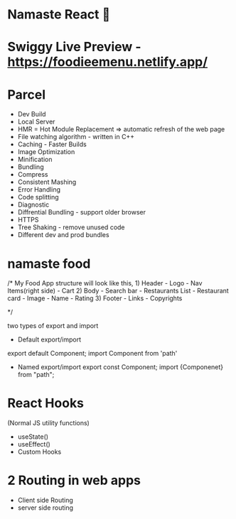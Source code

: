 # Namaste React 🚀

# Swiggy Live Preview - https://foodieemenu.netlify.app/

# Parcel

- Dev Build
- Local Server
- HMR = Hot Module Replacement => automatic refresh of the web page
- File watching algorithm - written in C++
- Caching - Faster Builds
- Image Optimization
- Minification
- Bundling
- Compress
- Consistent Mashing
- Error Handling
- Code splitting
- Diagnostic
- Diffrential Bundling - support older browser
- HTTPS
- Tree Shaking - remove unused code
- Different dev and prod bundles

# namaste food

/\* My Food App structure will look like this, 1) Header - Logo - Nav Items(right side) - Cart 2) Body - Search bar - Restaurants List - Restaurant card - Image - Name - Rating 3) Footer - Links - Copyrights

\*/

two types of export and import

- Default export/import

export default Component;
import Component from 'path'

- Named export/import
  export const Component;
  import {Componenet} from "path";

# React Hooks

(Normal JS utility functions)

- useState()
- useEffect()
- Custom Hooks


# 2 Routing in web apps
 - Client  side Routing
 - server side routing